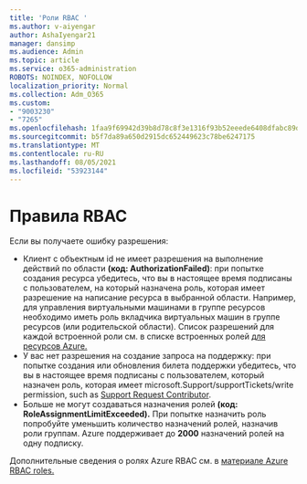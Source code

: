 ```yaml
---
title: 'Роли RBAC '
ms.author: v-aiyengar
author: AshaIyengar21
manager: dansimp
ms.audience: Admin
ms.topic: article
ms.service: o365-administration
ROBOTS: NOINDEX, NOFOLLOW
localization_priority: Normal
ms.collection: Adm_O365
ms.custom:
- "9003230"
- "7265"
ms.openlocfilehash: 1faa9f69942d39b8d78c8f3e1316f93b52eeede6408dfabc89d0f7fe38b86fb3
ms.sourcegitcommit: b5f7da89a650d2915dc652449623c78be6247175
ms.translationtype: MT
ms.contentlocale: ru-RU
ms.lasthandoff: 08/05/2021
ms.locfileid: "53923144"
---
```

# <a name="rbac-rules"></a>Правила RBAC

Если вы получаете ошибку разрешения: 

- Клиент с объектным id не имеет разрешения на выполнение действий по области **(код: AuthorizationFailed)**: при попытке создания ресурса убедитесь, что вы в настоящее время подписаны с пользователем, на который назначена роль, которая имеет разрешение на написание ресурса в выбранной области. Например, для управления виртуальными машинами в группе [](https://docs.microsoft.com/azure/role-based-access-control/built-in-roles?WT.mc_id=Portal-Microsoft_Azure_Support#virtual-machine-contributor) ресурсов необходимо иметь роль вкладчика виртуальных машин в группе ресурсов (или родительской области). Список разрешений для каждой встроенной роли см. в списке встроенных ролей [для ресурсов Azure.](https://docs.microsoft.com/azure/role-based-access-control/built-in-roles?WT.mc_id=Portal-Microsoft_Azure_Support)
- У вас нет разрешения на создание запроса на поддержку: при попытке создания или обновления билета поддержки убедитесь, что вы в настоящее время подписаны с пользователем, который назначен роль, которая имеет microsoft.Support/supportTickets/write permission, such as [Support Request Contributor](https://docs.microsoft.com/azure/role-based-access-control/built-in-roles?WT.mc_id=Portal-Microsoft_Azure_Support#support-request-contributor).
- Больше не могут создаваться назначения ролей **(код: RoleAssignmentLimitExceeded).** При попытке назначить роль попробуйте уменьшить количество назначений ролей, назначив роли группам. Azure поддерживает до **2000** назначений ролей на одну подписку.

Дополнительные сведения о ролях Azure RBAC см. в [материале Azure RBAC roles.](https://docs.microsoft.com/azure/role-based-access-control/role-assignments-portal?WT.mc_id=Portal-Microsoft_Azure_Support)
